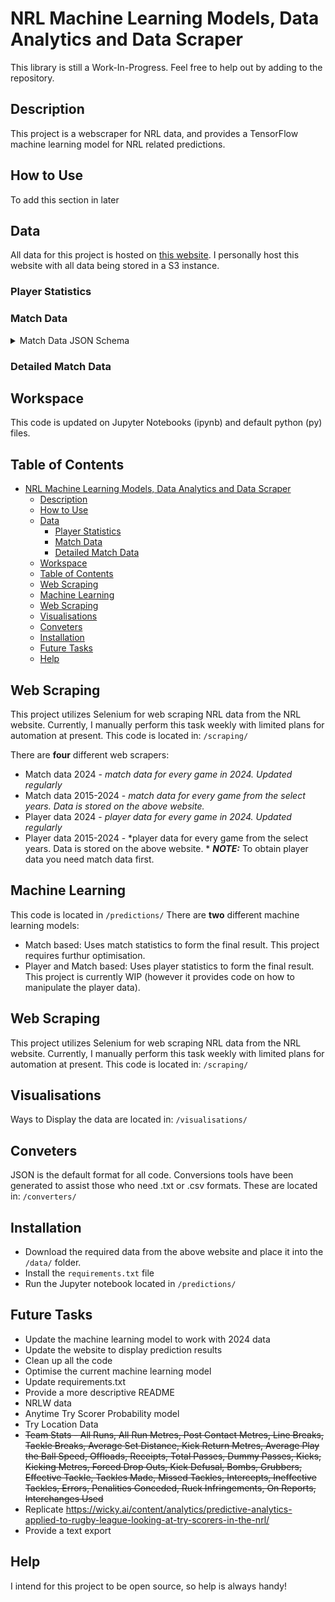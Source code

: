 # NRL Machine Learning Models, Data Analytics and Data Scraper

This library is still a Work-In-Progress. Feel free to help out by adding to the repository. 
## Description
This project is a webscraper for NRL data, and provides a TensorFlow machine learning model for NRL related predictions. 

## How to Use
To add this section in later

## Data
All data for this project is hosted on [this website]([nrlpredictions.net](https://nrlpredictions.net/sport)).
I personally host this website with all data being stored in a S3 instance. 

### Player Statistics

### Match Data
<details>
<summary>Match Data JSON Schema</summary>

```json
{
  "$schema": "http://json-schema.org/draft-04/schema#",
  "type": "object",
  "properties": {
    "NRL": {
      "type": "array",
      "items": {
        "type": "object",
        "properties": {
          "2024": {
            "type": "array",
            "items": {
              "type": "object",
              "properties": {
                "1": {
                  "type": "array",
                  "items": {
                    "type": "object",
                    "properties": {
                      "Details": {
                        "type": "string"
                      },
                      "Date": {
                        "type": "string"
                      },
                      "Home": {
                        "type": "string"
                      },
                      "Home_Score": {
                        "type": "string"
                      },
                      "Away": {
                        "type": "string"
                      },
                      "Away_Score": {
                        "type": "string"
                      },
                      "Venue": {
                        "type": "string"
                      }
                    },
                    "required": [
                      "Details",
                      "Date",
                      "Home",
                      "Home_Score",
                      "Away",
                      "Away_Score",
                      "Venue"
                    ]
                  }
                }
              }
            }
          }
        }
      }
    }
  }
}
```

</details>



### Detailed Match Data



## Workspace
This code is updated on Jupyter Notebooks (ipynb) and default python (py) files. 



## Table of Contents
- [NRL Machine Learning Models, Data Analytics and Data Scraper](#nrl-machine-learning-models-data-analytics-and-data-scraper)
  - [Description](#description)
  - [How to Use](#how-to-use)
  - [Data](#data)
    - [Player Statistics](#player-statistics)
    - [Match Data](#match-data)
    - [Detailed Match Data](#detailed-match-data)
  - [Workspace](#workspace)
  - [Table of Contents](#table-of-contents)
  - [Web Scraping](#web-scraping)
  - [Machine Learning](#machine-learning)
  - [Web Scraping](#web-scraping-1)
  - [Visualisations](#visualisations)
  - [Conveters](#conveters)
  - [Installation](#installation)
  - [Future Tasks](#future-tasks)
  - [Help](#help)


## Web Scraping
This project utilizes Selenium for web scraping NRL data from the NRL website. Currently, I manually perform this task weekly with limited plans for automation at present. This code is located in: 
`/scraping/`

There are **four** different web scrapers:
* Match data 2024 - *match data for every game in 2024. Updated regularly*
* Match data 2015-2024 - *match data for every game from the select years. Data is stored on the above website.* 
* Player data 2024 - *player data for every game in 2024. Updated regularly*
* Player data 2015-2024 - *player data for every game from the select years. Data is stored on the above website. *
**_NOTE:_**  To obtain player data you need match data first. 

## Machine Learning 
This code is located in 
`/predictions/`
There are **two** different machine learning models:
* Match based: Uses match statistics to form the final result. This project requires furthur optimisation. 
* Player and Match based: Uses player statistics to form the final result. This project is currently WIP (however it provides code on how to manipulate the player data). 

## Web Scraping
This project utilizes Selenium for web scraping NRL data from the NRL website. Currently, I manually perform this task weekly with limited plans for automation at present. This code is located in: 
`/scraping/`

## Visualisations
Ways to Display the data are located in: 
`/visualisations/`


## Conveters
JSON is the default format for all code. Conversions tools have been generated to assist those who need .txt or .csv formats. These are located in: 
`/converters/`

## Installation
* Download the required data from the above website and place it into the `/data/` folder.
* Install the `requirements.txt` file 
* Run the Jupyter notebook located in `/predictions/`

## Future Tasks 
* Update the machine learning model to work with 2024 data
* Update the website to display prediction results
* Clean up all the code
* Optimise the current machine learning model 
* Update requirements.txt
* Provide a more descriptive README
* NRLW data
* Anytime Try Scorer Probability model
* Try Location Data
* ~~Team Stats - All Runs, All Run Metres, Post Contact Metres, Line Breaks, Tackle Breaks, Average Set Distance, Kick Return Metres, Average Play the Ball Speed, Offloads, Receipts, Total Passes, Dummy Passes, Kicks, Kicking Metres, Forced Drop Outs, Kick Defusal, Bombs, Grubbers, Effective Tackle, Tackles Made, Missed Tackles, Intercepts, Ineffective Tackles, Errors, Penalities Conceded, Ruck Infringements, On Reports, Interchanges Used~~
* Replicate https://wicky.ai/content/analytics/predictive-analytics-applied-to-rugby-league-looking-at-try-scorers-in-the-nrl/ 
* Provide a text export 

## Help 
I intend for this project to be open source, so help is always handy!
